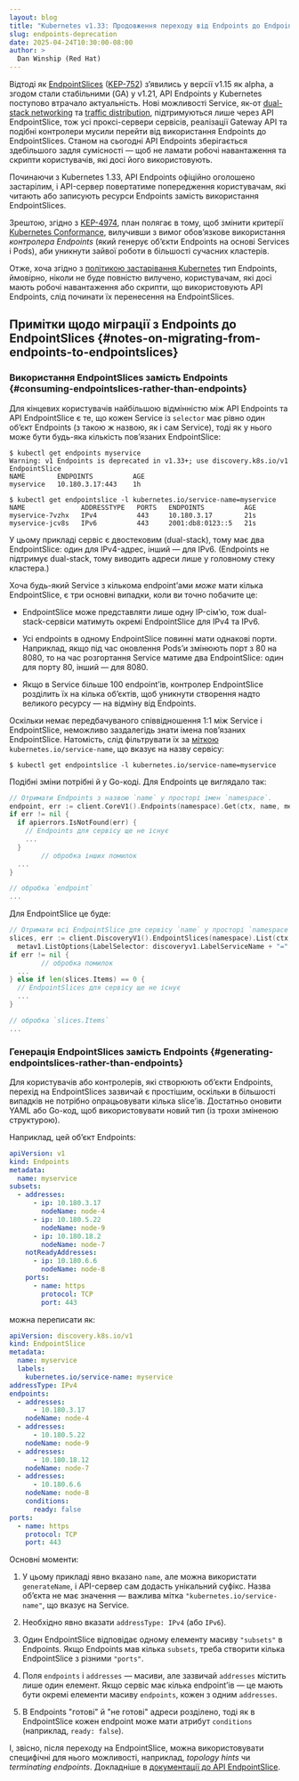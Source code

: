 ```yaml
---
layout: blog
title: "Kubernetes v1.33: Продовження переходу від Endpoints до EndpointSlices"
slug: endpoints-deprecation
date: 2025-04-24T10:30:00-08:00
author: >
  Dan Winship (Red Hat)
---
```


Відтоді як [EndpointSlices] ([KEP-752]) з’явились у версії v1.15 як alpha, а згодом стали стабільними (GA) у v1.21, API Endpoints у Kubernetes поступово втрачало актуальність. Нові можливості Service, як-от [dual-stack networking] та [traffic distribution], підтримуються лише через API EndpointSlice, тож усі проксі-сервери сервісів, реалізації Gateway API та подібні контролери мусили перейти від використання Endpoints до EndpointSlices. Станом на сьогодні API Endpoints зберігається здебільшого задля сумісності — щоб не ламати робочі навантаження та скрипти користувачів, які досі його використовують.

Починаючи з Kubernetes 1.33, API Endpoints офіційно оголошено застарілим, і API-сервер повертатиме попередження користувачам, які читають або записують ресурси Endpoints замість використання EndpointSlices.

Зрештою, згідно з [KEP-4974], план полягає в тому, щоб змінити критерії [Kubernetes Conformance], вилучивши з вимог обов’язкове використання _контролера Endpoints_ (який генерує об’єкти Endpoints на основі Services і Pods), аби уникнути зайвої роботи в більшості сучасних кластерів.

Отже, хоча згідно з [політикою застарівання Kubernetes] тип Endpoints, ймовірно, ніколи не буде повністю вилучено, користувачам, які досі мають робочі навантаження або скрипти, що використовують API Endpoints, слід починати їх перенесення на EndpointSlices.

[EndpointSlices]: /blog/2020/09/02/scaling-kubernetes-networking-with-endpointslices/
[KEP-752]: https://github.com/kubernetes/enhancements/blob/master/keps/sig-network/0752-endpointslices/README.md
[dual-stack networking]: /docs/concepts/services-networking/dual-stack/
[traffic distribution]: /docs/reference/networking/virtual-ips/#traffic-distribution
[політикою застарівання Kubernetes]: /docs/reference/using-api/deprecation-policy/
[KEP-4974]: https://github.com/kubernetes/enhancements/blob/master/keps/sig-network/4974-deprecate-endpoints/README.md
[Kubernetes Conformance]: https://www.cncf.io/training/certification/software-conformance/

## Примітки щодо міграції з Endpoints до EndpointSlices {#notes-on-migrating-from-endpoints-to-endpointslices}

### Використання EndpointSlices замість Endpoints {#consuming-endpointslices-rather-than-endpoints}

Для кінцевих користувачів найбільшою відмінністю між API Endpoints та API EndpointSlice є те, що кожен Service із `selector` має рівно один об’єкт Endpoints (з такою ж назвою, як і сам Service), тоді як у нього може бути будь-яка кількість пов’язаних EndpointSlice:

```console
$ kubectl get endpoints myservice
Warning: v1 Endpoints is deprecated in v1.33+; use discovery.k8s.io/v1 EndpointSlice
NAME        ENDPOINTS          AGE
myservice   10.180.3.17:443    1h

$ kubectl get endpointslice -l kubernetes.io/service-name=myservice
NAME              ADDRESSTYPE   PORTS   ENDPOINTS          AGE
myservice-7vzhx   IPv4          443     10.180.3.17        21s
myservice-jcv8s   IPv6          443     2001:db8:0123::5   21s
```

У цьому прикладі сервіс є двостековим (dual-stack), тому має два EndpointSlice: один для IPv4-адрес, інший — для IPv6. (Endpoints не підтримує dual-stack, тому виводить адреси лише у головному стеку кластера.)

Хоча будь-який Service з кількома endpointʼами _може_ мати кілька EndpointSlice, є три основні випадки, коли ви точно побачите це:

- EndpointSlice може представляти лише одну IP-сім’ю, тож dual-stack-сервіси матимуть окремі EndpointSlice для IPv4 та IPv6.

- Усі endpoints в одному EndpointSlice повинні мати однакові порти.
  Наприклад, якщо під час оновлення Podsʼи змінюють порт з 80 на 8080, то на час розгортання Service матиме два EndpointSlice: один для порту 80, інший — для 8080.

- Якщо в Service більше 100 endpointʼів, контролер EndpointSlice розділить їх на кілька об’єктів, щоб уникнути створення надто великого ресурсу — на відміну від Endpoints.

Оскільки немає передбачуваного співвідношення 1:1 між Service і EndpointSlice, неможливо заздалегідь знати імена пов’язаних EndpointSlice. Натомість, слід фільтрувати їх за [міткою](/docs/concepts/overview/working-with-objects/labels/) `kubernetes.io/service-name`, що вказує на назву сервісу:

```console
$ kubectl get endpointslice -l kubernetes.io/service-name=myservice
```

Подібні зміни потрібні й у Go-коді. Для Endpoints це виглядало так:

```go
// Отримати Endpoints з назвою `name` у просторі імен `namespace`.
endpoint, err := client.CoreV1().Endpoints(namespace).Get(ctx, name, metav1.GetOptions{})
if err != nil {
  if apierrors.IsNotFound(err) {
    // Endpoints для сервісу ще не існує
    ...
  }
        // обробка інших помилок
  ...
}

// обробка `endpoint`
...
```

Для EndpointSlice це буде:

```go
// Отримати всі EndpointSlice для сервісу `name` у просторі `namespace`.
slices, err := client.DiscoveryV1().EndpointSlices(namespace).List(ctx,
  metav1.ListOptions{LabelSelector: discoveryv1.LabelServiceName + "=" + name})
if err != nil {
        // обробка помилок
  ...
} else if len(slices.Items) == 0 {
  // EndpointSlices для сервісу ще не існує
  ...
}

// обробка `slices.Items`
...
```

### Генерація EndpointSlices замість Endpoints {#generating-endpointslices-rather-than-endpoints}

Для користувачів або контролерів, які створюють об’єкти Endpoints, перехід на EndpointSlices зазвичай є простішим, оскільки в більшості випадків не потрібно опрацьовувати кілька sliceʼів. Достатньо оновити YAML або Go-код, щоб використовувати новий тип (із трохи зміненою структурою).

Наприклад, цей об’єкт Endpoints:

```yaml
apiVersion: v1
kind: Endpoints
metadata:
  name: myservice
subsets:
  - addresses:
      - ip: 10.180.3.17
        nodeName: node-4
      - ip: 10.180.5.22
        nodeName: node-9
      - ip: 10.180.18.2
        nodeName: node-7
    notReadyAddresses:
      - ip: 10.180.6.6
        nodeName: node-8
    ports:
      - name: https
        protocol: TCP
        port: 443
```

можна переписати як:

```yaml
apiVersion: discovery.k8s.io/v1
kind: EndpointSlice
metadata:
  name: myservice
  labels:
    kubernetes.io/service-name: myservice
addressType: IPv4
endpoints:
  - addresses:
      - 10.180.3.17
    nodeName: node-4
  - addresses:
      - 10.180.5.22
    nodeName: node-9
  - addresses:
      - 10.180.18.12
    nodeName: node-7
  - addresses:
      - 10.180.6.6
    nodeName: node-8
    conditions:
      ready: false
ports:
  - name: https
    protocol: TCP
    port: 443
```

Основні моменти:

1. У цьому прикладі явно вказано `name`, але можна використати `generateName`, і API-сервер сам додасть унікальний суфікс. Назва об’єкта не має значення — важлива мітка `"kubernetes.io/service-name"`, що вказує на Service.

2. Необхідно явно вказати `addressType: IPv4` (або `IPv6`).

3. Один EndpointSlice відповідає одному елементу масиву `"subsets"` в Endpoints. Якщо Endpoints мав кілька `subsets`, треба створити кілька EndpointSlice з різними `"ports"`.

4. Поля `endpoints` і `addresses` — масиви, але зазвичай `addresses` містить лише один елемент. Якщо сервіс має кілька endpointʼів — це мають бути окремі елементи масиву `endpoints`, кожен з одним `addresses`.

5. В Endpoints "готові" й "не готові" адреси розділено, тоді як в EndpointSlice кожен endpoint може мати атрибут `conditions` (наприклад, `ready: false`).

І, звісно, після переходу на EndpointSlice, можна використовувати специфічні для нього можливості, наприклад, _topology hints_ чи _terminating endpoints_. Докладніше в [документації до API EndpointSlice](/docs/reference/kubernetes-api/service-resources/endpoint-slice-v1).
